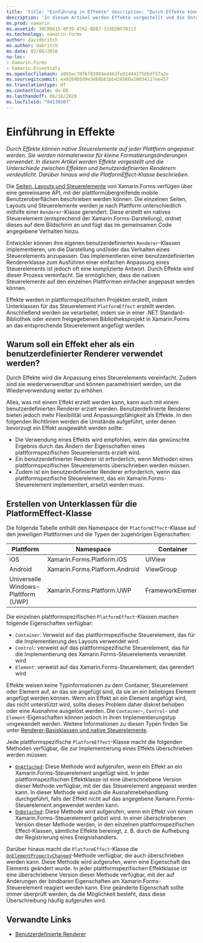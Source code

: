 ```yaml
---
title: 'title: "Einführung in Effekte" description: "Durch Effekte können native Steuerelemente auf jeder Plattform angepasst werden. Sie werden normalerweise für kleine Formatierungsänderungen verwendet.'
description: 'In diesem Artikel werden Effekte vorgestellt und die Unterschiede zwischen Effekten und benutzerdefinierten Renderern verdeutlicht. Darüber hinaus wird die „PlatformEffect“-Klasse beschrieben." ms.prod: xamarin ms.assetid: 30CB8615-8F39-4762-BDB7-333D2B57D112 ms.technology: xamarin-forms author: davidbritch ms.author: dabritch ms.date: 03/08/2016 no-loc: [Xamarin.Forms, Xamarin.Essentials]'
ms.prod: xamarin
ms.assetid: 30CB8615-8F39-4762-BDB7-333D2B57D112
ms.technology: xamarin-forms
author: davidbritch
ms.author: dabritch
ms.date: 03/08/2016
no-loc:
- Xamarin.Forms
- Xamarin.Essentials
ms.openlocfilehash: a891ec70f6f83984ed463fe914442758bdf57a2e
ms.sourcegitcommit: ea9269b5d9e3d68b61bb428560a10034117ee457
ms.translationtype: HT
ms.contentlocale: de-DE
ms.lasthandoff: 06/10/2020
ms.locfileid: "84139307"
---
```

# <a name="introduction-to-effects"></a>Einführung in Effekte

_Durch Effekte können native Steuerelemente auf jeder Plattform angepasst werden. Sie werden normalerweise für kleine Formatierungsänderungen verwendet. In diesem Artikel werden Effekte vorgestellt und die Unterschiede zwischen Effekten und benutzerdefinierten Renderern verdeutlicht. Darüber hinaus wird die PlatformEffect-Klasse beschrieben._

Die [Seiten, Layouts und Steuerelemente](~/xamarin-forms/user-interface/controls/index.md) von Xamarin.Forms verfügen über eine gemeinsame API, mit der plattformübergreifende mobile Benutzeroberflächen beschrieben werden können. Die einzelnen Seiten, Layouts und Steuerelemente werden je nach Plattform unterschiedlich mithilfe einer `Renderer`-Klasse gerendert. Diese erstellt ein natives Steuerelement (entsprechend der Xamarin.Forms-Darstellung), ordnet dieses auf dem Bildschirm an und fügt das im gemeinsamen Code angegebene Verhalten hinzu.

Entwickler können ihre eigenen benutzerdefinierten `Renderer`-Klassen implementieren, um die Darstellung und/oder das Verhalten eines Steuerelements anzupassen. Das Implementieren einer benutzerdefinierten Rendererklasse zum Ausführen einer einfachen Anpassung eines Steuerelements ist jedoch oft eine komplizierte Antwort. Durch Effekte wird dieser Prozess vereinfacht. Sie ermöglichen, dass die nativen Steuerelemente auf den einzelnen Plattformen einfacher angepasst werden können.

Effekte werden in plattformspezifischen Projekten erstellt, indem Unterklassen für das Steuerelement `PlatformEffect` erstellt werden. Anschließend werden sie verarbeitet, indem sie in einer .NET Standard-Bibliothek oder einem freigegebenen Bibliotheksprojekt in Xamarin.Forms an das entsprechende Steuerelement angefügt werden.

## <a name="why-use-an-effect-over-a-custom-renderer"></a>Warum soll ein Effekt eher als ein benutzerdefinierter Renderer verwendet werden?

Durch Effekte wird die Anpassung eines Steuerelements vereinfacht. Zudem sind sie wiederverwendbar und können parametrisiert werden, um die Wiederverwendung weiter zu erhöhen.

Alles, was mit einem Effekt erzielt werden kann, kann auch mit einem benutzerdefinierten Renderer erzielt werden. Benutzerdefinierte Renderer bieten jedoch mehr Flexibilität und Anpassungsfähigkeit als Effekte. In den folgenden Richtlinien werden die Umstände aufgeführt, unter denen bevorzugt ein Effekt ausgewählt werden sollte:

- Die Verwendung eines Effekts wird empfohlen, wenn das gewünschte Ergebnis durch das Ändern der Eigenschaften eines plattformspezifischen Steuerelements erzielt wird.
- Ein benutzerdefinierter Renderer ist erforderlich, wenn Methoden eines plattformspezifischen Steuerelements überschrieben werden müssen.
- Zudem ist ein benutzerdefinierter Renderer erforderlich, wenn das plattformspezifische Steuerelement, das ein Xamarin.Forms-Steuerelement implementiert, ersetzt werden muss.

## <a name="subclassing-the-platformeffect-class"></a>Erstellen von Unterklassen für die PlatformEffect-Klasse

Die folgende Tabelle enthält den Namespace der `PlatformEffect`-Klasse auf den jeweiligen Plattformen und die Typen der zugehörigen Eigenschaften:

|Plattform|Namespace|Container|Steuerelement|
|--- |--- |--- |--- |
|iOS|Xamarin.Forms.Platform.iOS|UIView|UIView|
|Android|Xamarin.Forms.Platform.Android|ViewGroup|Ansicht|
|Universelle Windows-Plattform (UWP)|Xamarin.Forms.Platform.UWP|FrameworkElement|FrameworkElement|

Die einzelnen plattformspezifischen `PlatformEffect`-Klassen machen folgende Eigenschaften verfügbar:

- `Container`: Verweist auf das plattformspezifische Steuerelement, das für die Implementierung des Layouts verwendet wird.
- `Control`: verweist auf das plattformspezifische Steuerelement, das für die Implementierung des Xamarin.Forms-Steuerelements verwendet wird
- `Element`: verweist auf das Xamarin.Forms-Steuerelement, das gerendert wird

Effekte weisen keine Typinformationen zu dem Container, Steuerelement oder Element auf, an das sie angefügt sind, da sie an ein beliebiges Element angefügt werden können. Wenn ein Effekt an ein Element angefügt wird, das nicht unterstützt wird, sollte dieses Problem daher diskret behoben oder eine Ausnahme ausgelöst werden. Die `Container`-, `Control`- und `Element`-Eigenschaften können jedoch in ihren Implementierungstyp umgewandelt werden. Weitere Informationen zu diesen Typen finden Sie unter [Renderer-Basisklassen und native Steuerelemente](~/xamarin-forms/app-fundamentals/custom-renderer/renderers.md).

Jede plattformspezifische `PlatformEffect`-Klasse macht die folgenden Methoden verfügbar, die zur Implementierung eines Effekts überschrieben werden müssen:

- [`OnAttached`](xref:Xamarin.Forms.Effect.OnAttached): Diese Methode wird aufgerufen, wenn ein Effekt an ein Xamarin.Forms-Steuerelement angefügt wird. In jeder plattformspezifischen Effektklasse ist eine überschriebene Version dieser Methode verfügbar, mit der das Steuerelement angepasst werden kann. In dieser Methode wird auch die Ausnahmebehandlung durchgeführt, falls der Effekt nicht auf das angegebene Xamarin.Forms-Steuerelement angewendet werden kann.
- [`OnDetached`](xref:Xamarin.Forms.Effect.OnDetached): Diese Methode wird aufgerufen, wenn ein Effekt von einem Xamarin.Forms-Steuerelement gelöst wird. In einer überschriebenen Version dieser Methode werden, in den einzelnen plattformspezifischen Effect-Klassen, sämtliche Effekte bereinigt, z. B. durch die Aufhebung der Registrierung eines Ereignishandlers.

Darüber hinaus macht die `PlatformEffect`-Klasse die [`OnElementPropertyChanged`](xref:Xamarin.Forms.PlatformEffect`2.OnElementPropertyChanged(System.ComponentModel.PropertyChangedEventArgs))-Methode verfügbar, die auch überschrieben werden kann. Diese Methode wird aufgerufen, wenn eine Eigenschaft des Elements geändert wurde. In jeder plattformspezifischen Effektklasse ist eine überschriebene Version dieser Methode verfügbar, mit der auf Änderungen der bindbaren Eigenschaften am Xamarin.Forms-Steuerelement reagiert werden kann. Eine geänderte Eigenschaft sollte immer überprüft werden, da die Möglichkeit besteht, dass diese Überschreibung häufig aufgerufen wird.

## <a name="related-links"></a>Verwandte Links

- [Benutzerdefinierte Renderer](~/xamarin-forms/app-fundamentals/custom-renderer/index.md)
